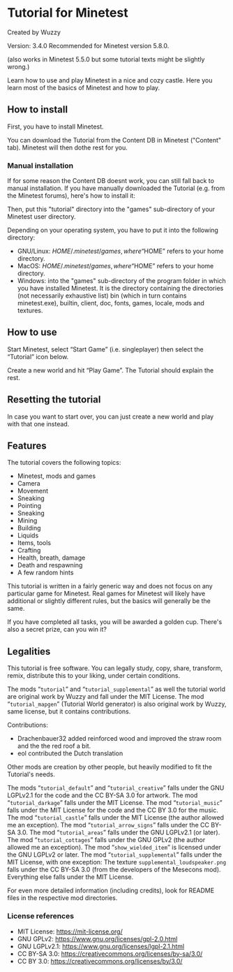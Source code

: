 # Tutorial for Minetest

Created by Wuzzy

Version: 3.4.0
Recommended for Minetest version 5.8.0.

(also works in Minetest 5.5.0 but some tutorial texts might be slightly wrong.)

Learn how to use and play Minetest in a nice and cozy castle. Here you learn most of the basics of Minetest and how to play.

## How to install
First, you have to install Minetest.

You can download the Tutorial from the Content DB in Minetest ("Content" tab).
Minetest will then dothe rest for you.

### Manual installation
If for some reason the Content DB doesnt work, you can still fall back to manual installation.
If you have manually downloaded the Tutorial (e.g. from the Minetest forums), here's how to install it:

Then, put this "tutorial" directory into the "games" sub-directory of your Minetest user directory.

Depending on your operating system, you have to put it into the following directory:

* GNU/Linux: $HOME/.minetest/games, where “$HOME” refers to your home directory.
* MacOS: $HOME/.minetest/games, where “$HOME” refers to your home directory.
* Windows: into the "games" sub-directory of the program folder in which you have installed Minetest. It is the directory containing the directories (not necessarily exhaustive list) bin (which in turn contains minetest.exe), builtin, client, doc, fonts, games, locale, mods and textures.


## How to use
Start Minetest, select “Start Game” (i.e. singleplayer) then select the “Tutorial” icon below.

Create a new world and hit “Play Game”. The Tutorial should explain the rest.

## Resetting the tutorial
In case you want to start over, you can just create a new world and play with that one instead.

## Features
The tutorial covers the following topics:

* Minetest, mods and games
* Camera
* Movement
* Sneaking
* Pointing
* Sneaking
* Mining
* Building
* Liquids
* Items, tools
* Crafting
* Health, breath, damage
* Death and respawning
* A few random hints

This tutorial is written in a fairly generic way and does not focus on any particular game for Minetest. Real games for Minetest will likely have additional or slightly different rules, but the basics will generally be the same.

If you have completed all tasks, you will be awarded a golden cup.
There's also a secret prize, can you win it?


## Legalities
This tutorial is free software. You can legally study, copy, share, transform, remix, distribute this to your liking, under certain conditions.

The mods “`tutorial`” and “`tutorial_supplemental`” as well the tutorial world are original work by Wuzzy and fall under the MIT License.
The mod “`tutorial_mapgen`” (Tutorial World generator) is also original work by Wuzzy, same license, but it contains contributions.

Contributions:

* Drachenbauer32 added reinforced wood and improved the straw room and the the red roof a bit.
* eol contributed the Dutch translation

Other mods are creation by other people, but heavily modified to fit the Tutorial's needs.

The mods “`tutorial_default`” and “`tutorial_creative`” falls under the GNU LGPLv2.1 for the code and the CC BY-SA 3.0 for artwork.
The mod “`tutorial_darkage`” falls under the MIT License.
The mod “`tutorial_music`” falls under the MIT License for the code and the CC BY 3.0 for the music.
The mod “`tutorial_castle`” falls under the MIT License (the author allowed me an exception).
The mod “`tutorial_arrow_signs`” falls under the CC BY-SA 3.0.
The mod “`tutorial_areas`” falls under the GNU LGPLv2.1 (or later).
The mod “`tutorial_cottages`” falls under the GNU GPLv2 (the author allowed me an exception).
The mod “`show_wielded_item`” is licensed under the GNU LGPLv2 or later.
The mod “`tutorial_supplemental`” falls under the MIT License, with one exception:
The texture `supplemental_loudspeaker.png` falls under the CC BY-SA 3.0 (from the developers of the Mesecons mod).
Everything else falls under the MIT License.

For even more detailed information (including credits), look for README files in the respective mod directories.

### License references
* MIT License: https://mit-license.org/
* GNU GPLv2: https://www.gnu.org/licenses/gpl-2.0.html
* GNU LGPLv2.1: https://www.gnu.org/licenses/lgpl-2.1.html
* CC BY-SA 3.0: https://creativecommons.org/licenses/by-sa/3.0/
* CC BY 3.0: https://creativecommons.org/licenses/by/3.0/

